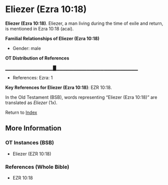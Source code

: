 # Eliezer (Ezra 10:18)
**Eliezer (Ezra 10:18)**. 
Eliezer, a man living during the time of exile and return, is mentioned in Ezra 10:18 (acai). 




**Familial Relationships of Eliezer (Ezra 10:18)**


* Gender: male


**OT Distribution of References**

▁▁▁▁▁▁▁▁▁▁▁▁▁▁█▁▁▁▁▁▁▁▁▁▁▁▁▁▁▁▁▁▁▁▁▁▁▁▁
* References: Ezra: 1



**Key References for Eliezer (Ezra 10:18)**: 
EZR 10:18. 


In the Old Testament (BSB), words representing “Eliezer (Ezra 10:18)” are translated as 
*Eliezer* (1x). 




Return to [Index](00-Index.md)

## More Information

### OT Instances (BSB)

* Eliezer (EZR 10:18)



### References (Whole Bible)

* EZR 10:18



